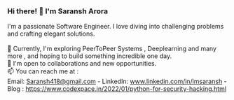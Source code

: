 ### Hi there! 👋 I'm Saransh Arora 

I'm a passionate Software Engineer. I love diving into challenging problems and crafting elegant solutions. 
<br><br>
🌱 Currently, I'm exploring PeerToPeer Systems , Deeplearning and many more , and hoping to build something incredible one day.<br>
💼 I'm open to collaborations and new opportunities. <br>
📫 You can reach me at :<br>
    Email: Saransh418@gmail.com - LinkedIn: www.linkedin.com/in/imsaransh - Blog : https://www.codexpace.in/2022/01/python-for-security-hacking.html
